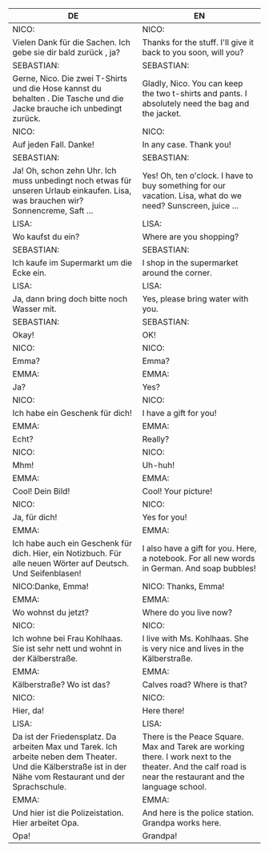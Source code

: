 |DE|EN|
|---|---|
|NICO:|NICO:|
|Vielen Dank für die Sachen. Ich gebe sie dir bald zurück , ja?|Thanks for the stuff. I'll give it back to you soon, will you?|
|SEBASTIAN: |SEBASTIAN:|
|Gerne, Nico. Die zwei T-Shirts und die Hose kannst du behalten . Die Tasche und die Jacke brauche ich unbedingt zurück.|Gladly, Nico. You can keep the two t-shirts and pants. I absolutely need the bag and the jacket.|
|NICO:|NICO:|
|Auf jeden Fall. Danke!|In any case. Thank you!|
|SEBASTIAN:|SEBASTIAN:|
|Ja! Oh, schon zehn Uhr. Ich muss unbedingt noch etwas für unseren Urlaub einkaufen. Lisa, was brauchen wir? Sonnencreme, Saft …|Yes! Oh, ten o'clock. I have to buy something for our vacation. Lisa, what do we need? Sunscreen, juice ...|
|LISA:|LISA:|
|Wo kaufst du ein?|Where are you shopping?|
|SEBASTIAN:|SEBASTIAN:|
|Ich kaufe im Supermarkt um die Ecke ein.|I shop in the supermarket around the corner.|
|LISA:|LISA:|
|Ja, dann bring doch bitte noch Wasser mit.|Yes, please bring water with you.|
|SEBASTIAN:|SEBASTIAN:|
|Okay!|OK!|
|NICO:|NICO:|
|Emma?|Emma?|
|EMMA:|EMMA:|
|Ja?|Yes?|
|NICO:|NICO:|
|Ich habe ein Geschenk für dich!|I have a gift for you!|
|EMMA:|EMMA:|
|Echt? |Really?|
|NICO:|NICO:|
|Mhm!|Uh-huh!|
|EMMA:|EMMA:|
|Cool! Dein Bild!|Cool! Your picture!|
|NICO:|NICO:|
|Ja, für dich!|Yes for you!|
|EMMA:|EMMA:|
|Ich habe auch ein Geschenk für dich. Hier, ein Notizbuch. Für alle neuen Wörter auf Deutsch. Und Seifenblasen!|I also have a gift for you. Here, a notebook. For all new words in German. And soap bubbles!|
|NICO:Danke, Emma!|NICO: Thanks, Emma!|
|EMMA:|EMMA:|
|Wo wohnst du jetzt?|Where do you live now?|
|NICO:|NICO:|
|Ich wohne bei Frau Kohlhaas. Sie ist sehr nett und wohnt in der Kälberstraße.|I live with Ms. Kohlhaas. She is very nice and lives in the Kälberstraße.|
|EMMA:|EMMA:|
|Kälberstraße? Wo ist das? |Calves road? Where is that?|
|NICO:|NICO:|
|Hier, da!|Here there!|
|LISA:|LISA:|
|Da ist der Friedensplatz. Da arbeiten Max und Tarek. Ich arbeite neben dem Theater. Und die Kälberstraße ist in der Nähe vom Restaurant und der Sprachschule.|There is the Peace Square. Max and Tarek are working there. I work next to the theater. And the calf road is near the restaurant and the language school.|
|EMMA:|EMMA:|
|Und hier ist die Polizeistation. Hier arbeitet Opa.|And here is the police station. Grandpa works here.|
|Opa!|Grandpa!|
